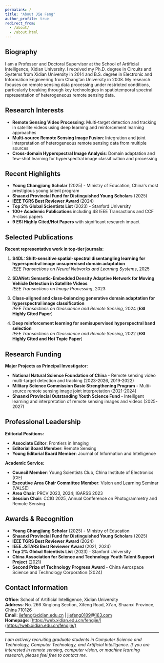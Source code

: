 ```yaml
---
permalink: /
title: "About Jie Feng"
author_profile: true
redirect_from: 
  - /about/
  - /about.html
---
```


## Biography

I am a Professor and Doctoral Supervisor at the School of Artificial Intelligence, Xidian University. I received my Ph.D. degree in Circuits and Systems from Xidian University in 2014 and B.S. degree in Electronic and Information Engineering from Chang'an University in 2008. My research focuses on remote sensing data processing under restricted conditions, particularly breaking through key technologies in spatiotemporal spectral representation of heterogeneous remote sensing data.

## Research Interests

- **Remote Sensing Video Processing**: Multi-target detection and tracking in satellite videos using deep learning and reinforcement learning approaches
- **Multi-source Remote Sensing Image Fusion**: Integration and joint interpretation of heterogeneous remote sensing data from multiple sources
- **Cross-domain Hyperspectral Image Analysis**: Domain adaptation and few-shot learning for hyperspectral image classification and processing

## Recent Highlights

- **Young Changjiang Scholar** (2025) - Ministry of Education, China's most prestigious young talent program
- **Shaanxi Provincial Fund for Distinguished Young Scholars** (2025)
- **IEEE TGRS Best Reviewer Award** (2024)
- **Top 2% Global Scientists List** (2023) - Stanford University
- **100+ Academic Publications** including 48 IEEE Transactions and CCF A-class papers
- **9 ESI Highly Cited/Hot Papers** with significant research impact

## Selected Publications

**Recent representative work in top-tier journals:**

1. **S4DL: Shift-sensitive spatial-spectral disentangling learning for hyperspectral image unsupervised domain adaptation**  
   *IEEE Transactions on Neural Networks and Learning Systems*, 2025

2. **SDANet: Semantic-Embedded Density Adaptive Network for Moving Vehicle Detection in Satellite Videos**  
   *IEEE Transactions on Image Processing*, 2023

3. **Class-aligned and class-balancing generative domain adaptation for hyperspectral image classification**  
   *IEEE Transactions on Geoscience and Remote Sensing*, 2024 (**ESI Highly Cited Paper**)

4. **Deep reinforcement learning for semisupervised hyperspectral band selection**  
   *IEEE Transactions on Geoscience and Remote Sensing*, 2022 (**ESI Highly Cited and Hot Topic Paper**)

## Research Funding

**Major Projects as Principal Investigator:**
- **National Natural Science Foundation of China** - Remote sensing video multi-target detection and tracking (2023-2026, 2019-2022)
- **Military Science Commission Basic Strengthening Program** - Multi-source remote sensing image joint interpretation (2021-2024)
- **Shaanxi Provincial Outstanding Youth Science Fund** - Intelligent learning and interpretation of remote sensing images and videos (2025-2027)

## Professional Leadership

**Editorial Positions:**
- **Associate Editor**: Frontiers in Imaging
- **Editorial Board Member**: Remote Sensing
- **Young Editorial Board Member**: Journal of Information and Intelligence

**Academic Service:**
- **Council Member**: Young Scientists Club, China Institute of Electronics (CIE)
- **Executive Area Chair Committee Member**: Vision and Learning Seminar (VALSE)
- **Area Chair**: PRCV 2023, 2024; IGARSS 2023
- **Session Chair**: CCIG 2025, Annual Conference on Photogrammetry and Remote Sensing

## Awards & Recognition

- **Young Changjiang Scholar** (2025) - Ministry of Education
- **Shaanxi Provincial Fund for Distinguished Young Scholars** (2025)
- **IEEE TGRS Best Reviewer Award** (2024)
- **IEEE JSTARS Best Reviewer Award** (2021, 2024)
- **Top 2% Global Scientists List** (2023) - Stanford University
- **China Association for Science and Technology Youth Talent Support Project** (2021)
- **Second Prize of Technology Progress Award** - China Aerospace Science and Technology Corporation (2024)

## Contact Information

**Office**: School of Artificial Intelligence, Xidian University  
**Address**: No. 266 Xinglong Section, Xifeng Road, Xi'an, Shaanxi Province, China 710126  
**Email**: jiefeng@xidian.edu.cn | jiefeng0109@163.com  
**Homepage**: [https://web.xidian.edu.cn/fengjie/](https://web.xidian.edu.cn/fengjie/)

---

*I am actively recruiting graduate students in Computer Science and Technology, Computer Technology, and Artificial Intelligence. If you are interested in remote sensing, computer vision, or machine learning research, please feel free to contact me.*
